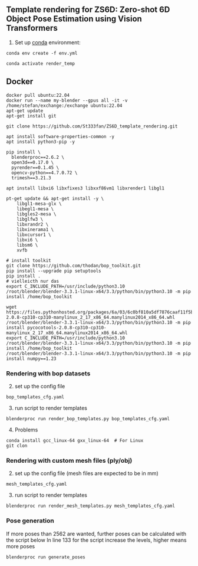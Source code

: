 ## Template rendering for ZS6D: Zero-shot 6D Object Pose Estimation using Vision Transformers

1. Set up [conda](https://docs.anaconda.com/miniconda/) environment:

```conda env create -f env.yml```

```conda activate render_temp```

## Docker
```
docker pull ubuntu:22.04
docker run --name my-blender --gpus all -it -v /home/stefan/exchange:/exchange ubuntu:22.04
apt-get update
apt-get install git

git clone https://github.com/St333fan/ZS6D_template_rendering.git

apt install software-properties-common -y
apt install python3-pip -y

pip install \
  blenderproc==2.6.2 \
  open3d==0.17.0 \
  pyrender==0.1.45 \
  opencv-python==4.7.0.72 \
  trimesh==3.21.3
  
apt install libxi6 libxfixes3 libxxf86vm1 libxrender1 libgl1

pt-get update && apt-get install -y \
    libgl1-mesa-glx \
    libegl1-mesa \
    libgles2-mesa \
    libglfw3 \
    libxrandr2 \
    libxinerama1 \
    libxcursor1 \
    libxi6 \
    libsm6 \
    xvfb
    
# install toolkit
git clone https://github.com/thodan/bop_toolkit.git
pip install --upgrade pip setuptools
pip install .
# vielleicth nur das
export C_INCLUDE_PATH=/usr/include/python3.10
/root/blender/blender-3.3.1-linux-x64/3.3/python/bin/python3.10 -m pip install /home/bop_toolkit

wget https://files.pythonhosted.org/packages/6a/03/6c0bf810a5df7876caaf11f5b113e7ffd4b2fa9767d360489c6fdcefe8e5/pycocotools-2.0.8-cp310-cp310-manylinux_2_17_x86_64.manylinux2014_x86_64.whl
/root/blender/blender-3.3.1-linux-x64/3.3/python/bin/python3.10 -m pip install pycocotools-2.0.8-cp310-cp310-manylinux_2_17_x86_64.manylinux2014_x86_64.whl
export C_INCLUDE_PATH=/usr/include/python3.10
/root/blender/blender-3.3.1-linux-x64/3.3/python/bin/python3.10 -m pip install /home/bop_toolkit
/root/blender/blender-3.3.1-linux-x64/3.3/python/bin/python3.10 -m pip install numpy==1.23
```

### Rendering with bop datasets

2. set up the config file

```bop_templates_cfg.yaml```

3. run script to render templates

```blenderproc run render_bop_templates.py bop_templates_cfg.yaml```

4. Problems

```
conda install gcc_linux-64 gxx_linux-64  # For Linux
git clon

```



### Rendering with custom mesh files (ply/obj)

2. set up the config file (mesh files are expected to be in mm)

```mesh_templates_cfg.yaml```

3. run script to render templates

```blenderproc run render_mesh_templates.py mesh_templates_cfg.yaml```

### Pose generation

If more poses than 2562 are wanted, further poses can be calculated with the script below
In line 133 for the script increase the levels, higher means more poses

```blenderproc run generate_poses```


